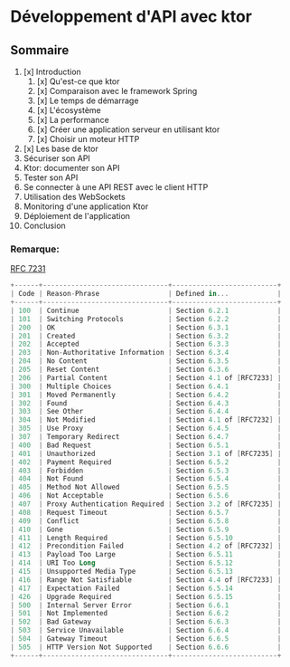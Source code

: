 # Développement d'API avec ktor

## Sommaire
1. [x] Introduction
   1. [x] Qu'est-ce que ktor
   2. [x] Comparaison avec le framework Spring
   3. [x] Le temps de démarrage
   4. [x] L'écosystème
   5. [x] La performance
   6. [x] Créer une application serveur en utilisant ktor
   7. [x] Choisir un moteur HTTP 
2. [x] Les base de ktor
3. Sécuriser son API
4. Ktor: documenter son API
5. Tester son API
6. Se connecter à une API REST avec le client HTTP
7. Utilisation des WebSockets
8. Monitoring d'une application Ktor
9. Déploiement de l'application
10. Conclusion
### Remarque:
[RFC 7231](https://datatracker.ietf.org/doc/html/rfc7231#section-6.1)
```kotlin
+------+-------------------------------+--------------------------+
| Code | Reason-Phrase                 | Defined in...            |
+------+-------------------------------+--------------------------+
| 100  | Continue                      | Section 6.2.1            |
| 101  | Switching Protocols           | Section 6.2.2            |
| 200  | OK                            | Section 6.3.1            |
| 201  | Created                       | Section 6.3.2            |
| 202  | Accepted                      | Section 6.3.3            |
| 203  | Non-Authoritative Information | Section 6.3.4            |
| 204  | No Content                    | Section 6.3.5            |
| 205  | Reset Content                 | Section 6.3.6            |
| 206  | Partial Content               | Section 4.1 of [RFC7233] |
| 300  | Multiple Choices              | Section 6.4.1            |
| 301  | Moved Permanently             | Section 6.4.2            |
| 302  | Found                         | Section 6.4.3            |
| 303  | See Other                     | Section 6.4.4            |
| 304  | Not Modified                  | Section 4.1 of [RFC7232] |
| 305  | Use Proxy                     | Section 6.4.5            |
| 307  | Temporary Redirect            | Section 6.4.7            |
| 400  | Bad Request                   | Section 6.5.1            |
| 401  | Unauthorized                  | Section 3.1 of [RFC7235] |
| 402  | Payment Required              | Section 6.5.2            |
| 403  | Forbidden                     | Section 6.5.3            |
| 404  | Not Found                     | Section 6.5.4            |
| 405  | Method Not Allowed            | Section 6.5.5            |
| 406  | Not Acceptable                | Section 6.5.6            |
| 407  | Proxy Authentication Required | Section 3.2 of [RFC7235] |
| 408  | Request Timeout               | Section 6.5.7            |
| 409  | Conflict                      | Section 6.5.8            |
| 410  | Gone                          | Section 6.5.9            |
| 411  | Length Required               | Section 6.5.10           |
| 412  | Precondition Failed           | Section 4.2 of [RFC7232] |
| 413  | Payload Too Large             | Section 6.5.11           |
| 414  | URI Too Long                  | Section 6.5.12           |
| 415  | Unsupported Media Type        | Section 6.5.13           |
| 416  | Range Not Satisfiable         | Section 4.4 of [RFC7233] |
| 417  | Expectation Failed            | Section 6.5.14           |
| 426  | Upgrade Required              | Section 6.5.15           |
| 500  | Internal Server Error         | Section 6.6.1            |
| 501  | Not Implemented               | Section 6.6.2            |
| 502  | Bad Gateway                   | Section 6.6.3            |
| 503  | Service Unavailable           | Section 6.6.4            |
| 504  | Gateway Timeout               | Section 6.6.5            |
| 505  | HTTP Version Not Supported    | Section 6.6.6            |
+------+-------------------------------+--------------------------+